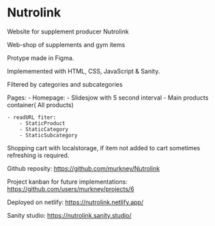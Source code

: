 # Nutrolink

Website for supplement producer Nutrolink

Web-shop of supplements and gym items

Protype made in Figma.

Implememented with HTML, CSS, JavaScript & Sanity.

Filtered by categories and subcategories

Pages:
	- Homepage:
		- Slidesjow with 5 second interval
		- Main products container( All products)
	
	- readURL fiter:
		- StaticProduct
		- StaticCategory
		- StaticSubcategory

Shopping cart with localstorage, if item not added to cart sometimes refreshing is required.

Github reposity:
https://github.com/murkney/Nutrolink

Project kanban for future implementations:
https://github.com/users/murkney/projects/6

Deployed on netlify:
https://nutrolink.netlify.app/

Sanity studio:
https://nutrolink.sanity.studio/
